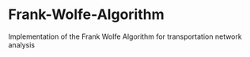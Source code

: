 # Frank-Wolfe-Algorithm
Implementation of the Frank Wolfe Algorithm for transportation network analysis

